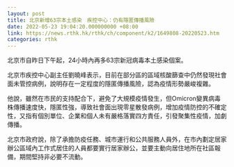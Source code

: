 ```yaml
---
layout: post
title: 北京新增63宗本土感染　疾控中心：仍有隱匿傳播風險
date: 2022-05-23 19:04:20.000000000 +08:00
link: https://news.rthk.hk/rthk/ch/component/k2/1649808-20220523.htm
categories: rthk
---
```


北京市自昨日下午起，24小時內再多63宗新冠病毒本土感染個案。

北京市疾控中心副主任劉曉峰表示，目前在部分區的區域核酸篩查中仍然發現社會面未管控病例，說明存在一定程度的隱匿傳播風險，認為疫情形勢嚴峻複雜。

他說，雖然在市民的支持配合下，避免了大規模疫情發生，但Omicron變異病毒株傳播速度快，隱匿性強，導致社會面出現零星散發病例，增加疫情防控的不確定性，又指有個別單位、企業和個人未有嚴格落實四方責任，引發聚集性疫情，加劇傳播。

北京市政府說，除了承擔防疫任務、城市運行和公共服務人員外，在市內劃定居家辦公區域內工作式居住的人員都要實行居家辦公，並要主動向居住地所在社區報備，期間堅持非必要不流動。
